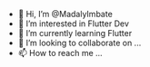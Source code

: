 - 👋 Hi, I’m @MadalyImbate
- 👀 I’m interested in Flutter Dev 
- 🌱 I’m currently learning Flutter
- 💞️ I’m looking to collaborate on ...
- 📫 How to reach me ...

<!---
MadalyImbate/MadalyImbate is a ✨ special ✨ repository because its `README.md` (this file) appears on your GitHub profile.
You can click the Preview link to take a look at your changes.
--->

